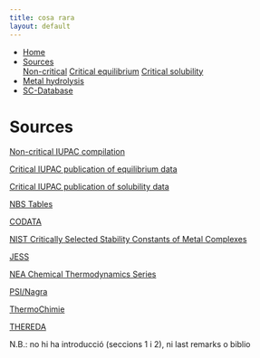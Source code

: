 ```yaml
---
title: cosa rara
layout: default
---
```

<ul>
  <li><a href="/">Home</a></li>
  <li class="dropdown">
    <a href="javascript:void(0)" class="dropbtn">Sources</a>
    <div class="dropdown-content">
      <a href="noncritical.html">Non-critical</a>
      <a href="#">Critical equilibrium</a>
      <a href="#">Critical solubility</a>
    </div>
  </li>
  <li><a href="/cost-nectar.html">Metal hydrolysis</a></li>
  <li><a href="/sc-database.html">SC-Database</a></li>
</ul>

# Sources

[Non-critical IUPAC compilation](/cost-nectar.html)

[Critical IUPAC publication of equilibrium data](/cost-nectar.html)

[Critical IUPAC publication of solubility data](/cost-nectar.html)

[NBS Tables](/cost-nectar.html)

[CODATA](/cost-nectar.html)

[NIST Critically Selected Stability Constants of Metal Complexes](/cost-nectar.html)

[JESS](/cost-nectar.html)

[NEA Chemical Thermodynamics Series](/cost-nectar.html)

[PSI/Nagra](/cost-nectar.html)

[ThermoChimie](/cost-nectar.html)

[THEREDA](/cost-nectar.html)

N.B.: no hi ha introducció (seccions 1 i 2), ni last remarks o biblio
